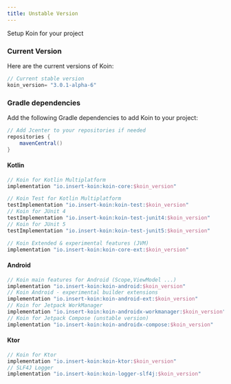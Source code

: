 ```yaml
---
title: Unstable Version
---
```


 Setup Koin for your project 

### Current Version

Here are the current versions of Koin:

```groovy
// Current stable version
koin_version= "3.0.1-alpha-6"
```

### Gradle dependencies

Add the following Gradle dependencies to add Koin to your project:

```groovy
// Add Jcenter to your repositories if needed
repositories {
    mavenCentral()
}
```

#### **Kotlin**

```groovy
// Koin for Kotlin Multiplatform
implementation "io.insert-koin:koin-core:$koin_version"

// Koin Test for Kotlin Multiplatform
testImplementation "io.insert-koin:koin-test:$koin_version"
// Koin for JUnit 4
testImplementation "io.insert-koin:koin-test-junit4:$koin_version"
// Koin for JUnit 5
testImplementation "io.insert-koin:koin-test-junit5:$koin_version"

// Koin Extended & experimental features (JVM)
implementation "io.insert-koin:koin-core-ext:$koin_version"
```

#### **Android**

```groovy
// Koin main features for Android (Scope,ViewModel ...)
implementation "io.insert-koin:koin-android:$koin_version"
// Koin Android - experimental builder extensions
implementation "io.insert-koin:koin-android-ext:$koin_version"
// Koin for Jetpack WorkManager
implementation "io.insert-koin:koin-androidx-workmanager:$koin_version"
// Koin for Jetpack Compose (unstable version)
implementation "io.insert-koin:koin-androidx-compose:$koin_version"
```


#### **Ktor**

```groovy
// Koin for Ktor 
implementation "io.insert-koin:koin-ktor:$koin_version"
// SLF4J Logger
implementation "io.insert-koin:koin-logger-slf4j:$koin_version"
```
